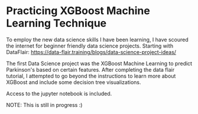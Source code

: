 # Practicing XGBoost Machine Learning Technique

To employ the new data science skills I have been learning, I have scoured the internet for beginner friendly data science projects. Starting with DataFlair:
https://data-flair.training/blogs/data-science-project-ideas/

The first Data Science project was the XGBoost Machine Learning to predict Parkinson's based on certain features. After completing the data flair tutorial,
I attempted to go beyond the instructions to learn more about XGBoost and include some decision tree visualizations.

Access to the jupyter notebook is included. 

NOTE: This is still in progress :)
